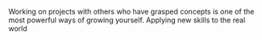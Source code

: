 Working on projects with others who have grasped concepts is one of the most powerful ways of growing yourself. Applying new skills to the real world